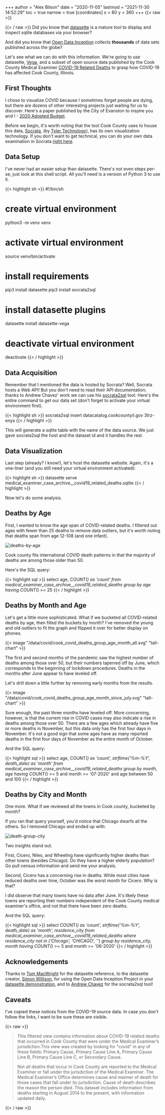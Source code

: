 +++
author = "Alex Bilson"
date = "2020-11-05"
lastmod = "2021-11-30 14:52:29"
toc = true
narrow = true
[coordinates]
    x = 80
    y = 360
+++
{{< raw >}}
<style>

img.tall-chart {
  display: block;
  margin-left: auto;
  margin-right: auto;
  width: 50%;
}

</style>
{{< / raw >}}
Did you know that [datasette](https://github.com/simonw/datasette) is a mature tool to display and inspect sqlite databases via your browser?

And did you know that [Open Data Inception](https://opendatainception.io/) collects **thousands** of data sets published across the globe?

Let's see what we can do with this information. We're going to use datasette, [Vega](https://vega.github.io/vega/), and a subset of open source data published by the Cook County Medical Examiner [COVID-19 Related Deaths](https://datacatalog.cookcountyil.gov/Public-Safety/Medical-Examiner-Case-Archive-COVID-19-Related-Dea/3trz-enys) to grasp how COVID-19 has affected Cook County, Illinois.

## First Thoughts

I chose to visualize COVID because I sometimes forget people are dying, but there are dozens of other interesting projects just waiting for us to discover. Here's a paper published by the City of Evanston to inspire you and I - [2020 Adopted Budget](https://data.cityofevanston.org/stories/s/tu52-urjb).

Before we begin, it's worth noting that the tool Cook County uses to house this data, [Socrata](https://dev.socrata.com/), (by [Tyler Technology](https://www.tylertech.com/Platform-Technologies.html)), has its own visualization technology. If you don't want to get technical, you can do your own data examination in Socrata [right here](https://datacatalog.cookcountyil.gov/d/3trz-enys/visualization).

## Data Setup

I've never had an easier setup than datasette. There's not even steps per-se; just look at this shell script. All you'll need is a version of Python 3 to use it.

{{< highlight sh >}}
#!/bin/sh

# create virtual environment
python3 -m venv venv

# activate virtual environment
source venv/bin/activate

# install requirements
pip3 install datasette
pip3 install socrata2sql

# install datasette plugins
datasette install datasette-vega

# deactivate virtual environment
deactivate
{{< / highlight >}}

## Data Acquisition

Remember that I mentioned the data is hosted by Socrata? Well, Socrata hosts a Web API! But you don't need to read their API documentation; thanks to Andrew Chavez' work we can use his [socrata2sql](https://github.com/DallasMorningNews/socrata2sql) tool. Here's the entire command to get our data set (don't forget to activate your virtual environment first).

{{< highlight sh >}}
socrata2sql insert datacatalog.cookcountyil.gov 3trz-enys
{{< / highlight >}}

This will generate a sqlite table with the name of the data source. We just gave socrata2sql the host and the dataset id and it handles the rest.

## Data Visualization

Last step (already? I know!), let's host the datasette website. Again, it's a one-liner (and you still need your virtual environment activated):

{{< highlight sh >}}
datasette serve medical_examiner_case_archive__covid19_related_deaths.sqlite
{{< / highlight >}}

Now let's do some analysis.

## Deaths by Age

First, I wanted to know the age span of COVID-related deaths. I filtered out ages with fewer than 25 deaths to remove data outliers, but it's worth noting that deaths span from age 12-108 (and one infant).

![deaths-by-age](/data/covid/cook_covid_deaths_by_age.svg)

Cook county fits international COVID death patterns in that the majority of deaths are among those older than 50.

Here's the SQL query:

{{< highlight sql >}}
select
  age,
  COUNT(*) as 'count'
from
  medical_examiner_case_archive__covid19_related_deaths
group by
  age
having
  COUNT(*) >= 25
{{< / highlight >}}

## Deaths by Month and Age

Let's get a little more sophisticated. What if we bucketed all COVID-related deaths by age, then filled the buckets by month? I've removed the young and old outliers to fit the graph and flipped it over for better display on phones.

{{< image "/data/covid/cook_covid_deaths_group_age_month_all.svg" "tall-chart" >}}

The first and second months of the pandemic saw the highest number of deaths among those over 50, but their numbers taperred off by June, which corresponds to the beginning of lockdown procedures. Deaths in the months after June appear to have leveled off.

Let's drill down a little further by removing early months from the results.

{{< image "/data/covid/cook_covid_deaths_group_age_month_since_july.svg" "tall-chart" >}}

Sure enough, the past three months have leveled off. More concerning, however, is that the current rise in COVID cases may also indicate a rise in deaths among those over 50. There are a few ages which already have five or more deaths in November, but this data only has the first four days in November. It's not a good sign that some ages have as many reported deaths in the first four days of November as the entire month of October.

And the SQL query:

{{< highlight sql >}}
select
  age,
  COUNT(*) as 'count',
  strftime('%m-%Y', death_date) as 'month'
from
  medical_examiner_case_archive__covid19_related_deaths
group by
  month,
  age
having
  COUNT(*) >= 5
  and month >= '07-2020'
  and age between 50 and 100
{{< / highlight >}}

## Deaths by City and Month

One more. What if we reviewed all the towns in Cook county, bucketed by month?

If you ran that query yourself, you'd notice that Chicago dwarfs all the others. So I removed Chicago and ended up with:

![death-group-city](/data/covid/cook_covid_deaths_group_city_month.svg)

Two insights stand out.

First, Cicero, Niles, and Wheeling have significantly higher deaths than other towns (besides Chicago). Do they have a higher elderly population? Go pull census information and send me your analysis.

Second, Cicero has a concerning rise in deaths. While most cities have reduced deaths over time, October was the worst month for Cicero. Why is that?

I did observe that many towns have no data after June. It's likely these towns are reporting their numbers independent of the Cook County medical examiner's office, and not that there have been zero deaths.

And the SQL query:

{{< highlight sql >}}
select
  COUNT(*) as 'count',
  strftime('%m-%Y', death_date) as 'month',
  residence_city
from
  medical_examiner_case_archive__covid19_related_deaths
where
  residence_city not in ('Chicago', 'CHICAGO', '')
group by
  residence_city,
  month
having
  COUNT(*) >= 5
  and month >= '06-2020'
{{< / highlight >}}

## Acknowledgements

Thanks to [Tom MacWright](https://macwright.com/2020/10/01/recently.html) for the datasette reference, to the datasette creator, [Simon Willison](https://simonwillison.net/), for using the Open Data Inception Project in your [datasette demonstration](https://www.youtube.com/watch?v=pTr1uLQTJNE), and to [Andrew Chavez](https://achavez.io/) for the socrata2sql tool!

## Caveats

I've copied these notices from the COVID-19 source data. In case you don't follow the links, I want to be sure these are visible.

{{< raw >}}
<blockquote>
<p>This filtered view contains information about COVID-19 related deaths that occurred in Cook County that were under the Medical Examiner’s jurisdiction.This view was created by looking for "covid" in any of these fields: Primary Cause, Primary Cause Line A, Primary Cause Line B, Primary Cause Line C, or Secondary Cause.</p>
<p>Not all deaths that occur in Cook County are reported to the Medical Examiner or fall under the jurisdiction of the Medical Examiner. The Medical Examiner’s Office determines cause and manner of death for those cases that fall under its jurisdiction. Cause of death describes the reason the person died. This dataset includes information from deaths starting in August 2014 to the present, with information updated daily.</p>
</blockquote>
{{< / raw >}}
